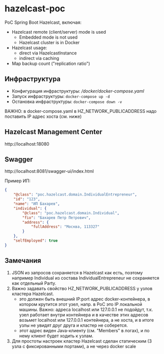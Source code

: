 # hazelcast-poc
PoC Spring Boot Hazelcast, включая:
- Hazelcast remote (client/server) mode is used
  - Embedded mode is not used
  - Hazelcast cluster is in Docker
- Hazelcast usage:
  - direct via HazelcastInstance
  - indirect via caching
- Map backup count ("replication ratio")

## Инфраструктура
- Конфигурация инфраструктуры: _/docker/docker-compose.yaml_ <br>
- Запуск инфраструктуры: `docker-compose up -d` <br>
- Остановка инфраструктуры: `docker-compose down -v` <br>

ВАЖНО: в docker-compose.yaml в HZ_NETWORK_PUBLICADDRESS надо поставить IP адрес хоста (см. ниже)

## Hazelcast Management Center
http://localhost:18080

## Swagger
http://localhost:8081/swagger-ui/index.html

Пример ИП:
```json
{
    "@class": "poc.hazelcast.domain.IndividualEntrepreneur",
    "id": "123",
    "name": "ИП Бахарев",
    "individual": {
        "@class": "poc.hazelcast.domain.Individual",
        "fio": "Бахарев Петр Петрович",
        "address": {
            "fullAddress": "Москва, 113327"
        }
    },
    "selfEmployed": true
}
```
## Замечания
1. JSON из запросов сохраняется в Hazelcast как есть, поэтому
например Individual из состава IndividualEntrepreneur не
сохраняется как отдельный Party.
2. Важно задавать свойство HZ_NETWORK_PUBLICADDRESS у узлов
кластера Hazelcast.
   - это должен быть внешний IP:port адрес docker-контейнера,
в котором крутится этот узел, напр. в PoC это IP локальной
машины. Важно: адреса localhost или 127.0.0.1 не подойдут, т.к. узел
работает внутри контейнера и в качестве этих адресов возьмет
localhost или 127.0.0.1 контейнера, а не хоста, и в итоге узлы
не увидят друг друга и кластер не соберется.
   - этот адрес виден Java-клиенту (см. "Members" в логах), и
по нему клиент будет ходить к узлам.
3. Для простоты настроек кластер Hazelcast сделан статическим
(3 узла с фиксированными портами), а не через docker scale